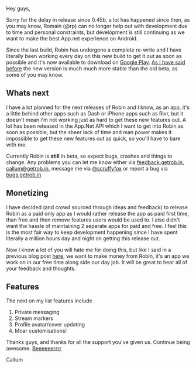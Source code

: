 Hey guys,

Sorry for the delay in release since 0.45b, a lot has happened since then, as you may know, Romain (@rp) can no longer help out with development due to time and personal constraints, but development is still continuing as we want to make the best App.net experience on Android. 

Since the last build, Robin has undergone a complete re-write and I have literally been working every day on this new build to get it out as soon as possible and it's now available to download on [Google Play](https://play.google.com/store/apps/details?id=in.rob.client). [As I have said before](https://alpha.app.net/robinapp/post/2245073) the new version is much much more stable than the old beta, as some of you may know.

## Whats next

I have a lot planned for the next releases of Robin and I know, as an app, it's a little behind other apps such as Dash or iPhone apps such as Rivr, but it doesn't mean i'm not working just as hard to get these new features out. A lot has been released in the App.Net API which I want to get into Robin as soon as possible, but the sheer lack of time and man power makes it impossible to get these new features out as quick, so you'll have to bare with me.

Currently Robin is **still** in beta, so expect bugs, crashes and things to change. Any problems you can let me know either via [feedback.getrob.in](http://feedback.getrob.in), [callum@getrob.in](mailto:callum@getrob.in), message me via [@scruffyfox](http://alpha.app.net/scruffyfox) or report a bug via [bugs.getrob.in](http://bugs.getrob.in)

## Monetizing

I have decided (and crowd sourced through ideas and feedback) to release Robin as a paid only app as I would rather release the app as paid first time, than free and then remove features users would be used to. I also didn't want the hassle of maintaining 2 separate apps for paid and free. I feel this is the most fair way to keep development happening since I have spent literally a million hours day and night on getting this release out.

Now I know a lot of you will hate me for doing this, but like I said in a previous blog post [here](http://blog.getrob.in/thedirectionwewanttotake), we want to make money from Robin, it's an app we work on in our free time along side our day job. It will be great to hear all of your feedback and thoughts.

## Features

The next on my list features include

1. Private messaging
1. Stream markers
1. Profile avatar/cover updating
1. Moar customisations!

Thanks guys, and thanks for all the support you've given us. Continue being awesome. [Beeeeeerrrr](http://rbn.im/beer)

Callum